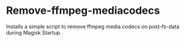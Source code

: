 # Remove-ffmpeg-mediacodecs
Installs a simple script to remove ffmpeg media codecs on post-fs-data during Magisk Startup.


